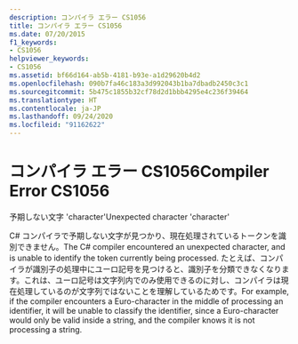 ```yaml
---
description: コンパイラ エラー CS1056
title: コンパイラ エラー CS1056
ms.date: 07/20/2015
f1_keywords:
- CS1056
helpviewer_keywords:
- CS1056
ms.assetid: bf66d164-ab5b-4181-b93e-a1d29620b4d2
ms.openlocfilehash: 090b7fa46c183a3d992043b1ba7dbadb2450c3c1
ms.sourcegitcommit: 5b475c1855b32cf78d2d1bbb4295e4c236f39464
ms.translationtype: HT
ms.contentlocale: ja-JP
ms.lasthandoff: 09/24/2020
ms.locfileid: "91162622"
---
```

# <a name="compiler-error-cs1056"></a><span data-ttu-id="c3ad8-103">コンパイラ エラー CS1056</span><span class="sxs-lookup"><span data-stu-id="c3ad8-103">Compiler Error CS1056</span></span>

<span data-ttu-id="c3ad8-104">予期しない文字 'character'</span><span class="sxs-lookup"><span data-stu-id="c3ad8-104">Unexpected character 'character'</span></span>  
  
 <span data-ttu-id="c3ad8-105">C# コンパイラで予期しない文字が見つかり、現在処理されているトークンを識別できません。</span><span class="sxs-lookup"><span data-stu-id="c3ad8-105">The C# compiler encountered an unexpected character, and is unable to identify the token currently being processed.</span></span> <span data-ttu-id="c3ad8-106">たとえば、コンパイラが識別子の処理中にユーロ記号を見つけると、識別子を分類できなくなります。これは、ユーロ記号は文字列内でのみ使用できるのに対し、コンパイラは現在処理しているのが文字列ではないことを理解しているためです。</span><span class="sxs-lookup"><span data-stu-id="c3ad8-106">For example, if the compiler encounters a Euro-character in the middle of processing an identifier, it will be unable to classify the identifier, since a Euro-character would only be valid inside a string, and the compiler knows it is not processing a string.</span></span>
